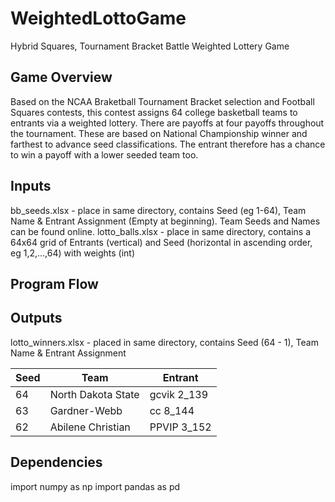 # WeightedLottoGame
Hybrid Squares, Tournament Bracket Battle Weighted Lottery Game 

## Game Overview
Based on the NCAA Braketball Tournament Bracket selection and Football Squares contests, this contest assigns 64 college basketball teams to entrants via a weighted lottery. There are payoffs at four payoffs throughout the tournament. These are based on National Championship winner and farthest to advance seed classifications. The entrant therefore has a chance to win a payoff with a lower seeded team too.

## Inputs
bb_seeds.xlsx - place in same directory, contains Seed (eg 1-64), Team Name & Entrant Assignment (Empty at beginning). Team Seeds and Names can be found online.
lotto_balls.xlsx - place in same directory, contains a 64x64 grid of Entrants (vertical) and Seed (horizontal in ascending order, eg 1,2,...,64) with weights (int)

## Program Flow


## Outputs
lotto_winners.xlsx - placed in same directory, contains Seed (64 - 1), Team Name & Entrant Assignment

Seed    |  Team   |  Entrant
------------ | ------------- | ------------ 
64 | North Dakota State | gcvik 2_139
63 |       Gardner-Webb  |   cc 8_144
62 |   Abilene Christian | PPVIP 3_152





## Dependencies
import numpy as np
import pandas as pd
